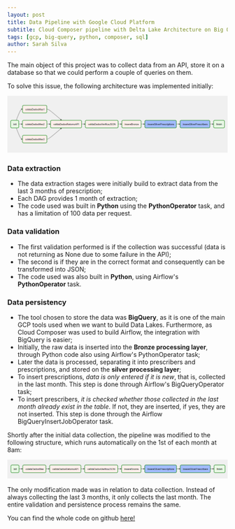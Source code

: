 ```yaml
---
layout: post
title: Data Pipeline with Google Cloud Platform
subtitle: Cloud Composer pipeline with Delta Lake Architecture on Big Query
tags: [gcp, big-query, python, composer, sql]
author: Sarah Silva
--- 
```


The main object of this project was to collect data from an API, store it on a database so that we could perform a couple of queries on them.

To solve this issue, the following architecture was implemented initially: 

![Architecture](../img/arq.png)

### Data extraction

- The data extraction stages were initially build to extract data from the last 3 months of prescription;
- Each DAG provides 1 month of extraction;
- The code used was built in **Python** using the **PythonOperator** task, and has a limitation of 100 data per request.

### Data validation

- The first validation performed is if the collection was successful (data is not returning as None due to some failure in the API);
- The second is if they are in the correct format and consequently can be transformed into JSON;
- The code used was also built in **Python**, using Airflow's **PythonOperator** task.

### Data persistency

- The tool chosen to store the data was **BigQuery**, as it is one of the main GCP tools used when we want to build Data Lakes. Furthermore, as Cloud Composer was used to build Airflow, the integration with BigQuery is easier;
- Initially, the raw data is inserted into the **Bronze processing layer**, through Python code also using Airflow's PythonOperator task;
- Later the data is processed, separating it into prescribers and prescriptions, and stored on the **silver processing layer**;
- To insert prescriptions, *data is only entered if it is new*, that is, collected in the last month. This step is done through Airflow's BigQueryOperator task;
- To insert prescribers, *it is checked whether those collected in the last month already exist in the table*. If not, they are inserted, if yes, they are not inserted. This step is done through the Airflow BigQueryInsertJobOperator task.

Shortly after the initial data collection, the pipeline was modified to the following structure, which runs automatically on the 1st of each month at 8am:

![new-arq](../img/new-arq.png)

The only modification made was in relation to data collection. Instead of always collecting the last 3 months, it only collects the last month. The entire validation and persistence process remains the same.

You can find the whole code on github [here!](https://github.com/sarahmbss/pipeline)